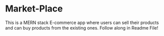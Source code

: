 # Market-Place
This is a MERN stack E-commerce app where users can sell their products and can buy products from the existing ones. Follow along in Readme File!
